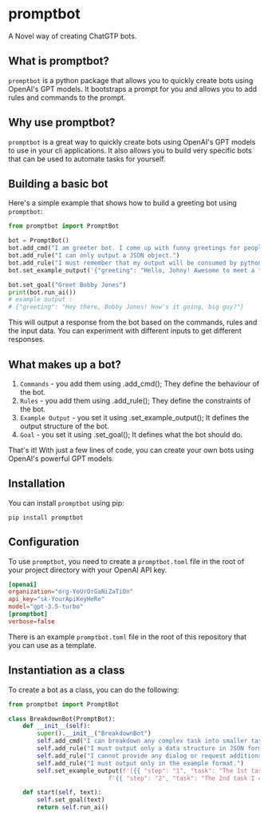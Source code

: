 # promptbot
A Novel way of creating ChatGTP bots.

## What is promptbot?

`promptbot` is a python package that allows you to quickly create bots using OpenAI's GPT models. 
It bootstraps a prompt for you and allows you to add rules and commands to the prompt.

## Why use promptbot?

`promptbot` is a great way to quickly create bots using OpenAI's GPT models to use in your cli applications. 
It also allows you to build very specific bots that can be used to automate tasks for yourself. 

## Building a basic bot

Here's a simple example that shows how to build a greeting bot using `promptbot`:

```python
from promptbot import PromptBot

bot = PromptBot()
bot.add_cmd("I am greeter bot. I come up with funny greetings for people.")
bot.add_rule("I can only output a JSON object.")
bot.add_rule("I must remember that my output will be consumed by python")
bot.set_example_output('{"greeting": "Hello, Johny! Awesome to meet a fellow dancer!"}')

bot.set_goal("Greet Bobby Jones")
print(bot.run_ai())
# example output : 
# {"greeting": "Hey there, Bobby Jones! How's it going, big guy?"}
```

This will output a response from the bot based on the commands, rules and the input data. 
You can experiment with different inputs to get different responses. 

## What makes up a bot?
1. `Commands` - you add them using .add_cmd(); They define the behaviour of the bot.
2. `Rules` - you add them using .add_rule(); They define the constraints of the bot.
3. `Example Output` - you set it using .set_example_output(); It defines the output structure of the bot.
4. `Goal` - you set it using .set_goal(); It defines what the bot should do.

That's it! With just a few lines of code, you can create your own bots using OpenAI's powerful GPT models.

## Installation

You can install `promptbot` using pip:

```
pip install promptbot
```

## Configuration

To use `promptbot`, you need to create a `promptbot.toml` file in the root of your project directory with your OpenAI API key. 

```toml
[openai]
organization="org-YoUrOrGaNiZaTiOn"
api_key="sk-YourApiKeyHeRe"
model="gpt-3.5-turbo"
[promptbot]
verbose=false
```

There is an example `promptbot.toml` file in the root of this repository that you can use as a template.

## Instantiation as a class

To create a bot as a class, you can do the following:

```python
from promptbot import PromptBot

class BreakdownBot(PromptBot):
    def __init__(self):
        super().__init__("BreakdownBot")
        self.add_cmd("I can breakdown any complex task into smaller tasks.")
        self.add_rule("I must output only a data structure in JSON format")
        self.add_rule("I cannot provide any dialog or request additional info")
        self.add_rule("I must output only in the example format.")
        self.set_example_output(f'[{{ "step": "1", "task": "The 1st task I create"}},'
                            f'{{ "step": "2", "task": "The 2nd task I create"}}]')

    def start(self, text):
        self.set_goal(text)
        return self.run_ai()
```